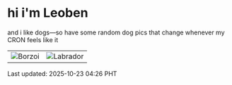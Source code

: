 # hi i'm Leoben

and i like dogs—so have some random dog pics that change whenever my CRON feels like it

|  |  |
|--------|----------|
| ![Borzoi](https://random-dog-vercel.vercel.app/api/random-borzoi?v=1761164806) | ![Labrador](https://random-dog-vercel.vercel.app/api/random-labrador?v=1761164806) |

Last updated: 2025-10-23 04:26 PHT
